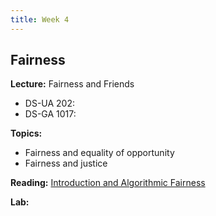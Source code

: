 ```yaml
---
title: Week 4
---
```


## Fairness

**Lecture:** Fairness and Friends

* DS-UA 202: <!-- [fairness review slides](../../../assets/4_fairness_review_202.pdf) / [fairness as equality of opportunity slides(../../../assets/4_fairness_eo_202.pdf) -->
* DS-GA 1017: <!-- [fairness as equality of opportunity slides](../../../assets/4_Fairness_1017.pdf) -->

**Topics:**

* Fairness and equality of opportunity
* Fairness and justice

**Reading:**  [Introduction and Algorithmic Fairness](../../../assets/fairness_reader_2023.pdf) 

**Lab:** 

<!-- * DS-UA 202: [Colab Notebook](https://colab.research.google.com/drive/1_cKmYBThdBUUpeS0YIU6Hld9azqk6k_L#scrollTo=9Ws1B9ibP-yT)
* DS-GA 1017: [Colab Notebook](https://colab.research.google.com/drive/1fnZUIxV-1WB_elM73H2KoibRL5LhfvFF?usp=sharing) -->
